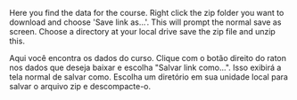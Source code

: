 Here you find the data for the course. Right click the zip folder you want to download and choose 'Save link as...'. This will prompt the normal save as screen. Choose a directory at your local drive save the zip file and unzip this. 

Aqui você encontra os dados do curso. Clique com o botão direito do raton nos dados que deseja baixar e escolha "Salvar link como...". Isso exibirá a tela normal de salvar como. Escolha um diretório em sua unidade local para salvar o arquivo zip e descompacte-o. 
